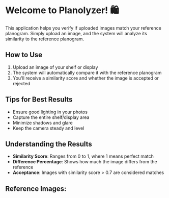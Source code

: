 # Welcome to Planolyzer! 🛍️

This application helps you verify if uploaded images match your reference planogram. Simply upload an image, and the system will analyze its similarity to the reference planogram.

## How to Use

1. Upload an image of your shelf or display
2. The system will automatically compare it with the reference planogram
3. You'll receive a similarity score and whether the image is accepted or rejected

## Tips for Best Results

- Ensure good lighting in your photos
- Capture the entire shelf/display area
- Minimize shadows and glare
- Keep the camera steady and level

## Understanding the Results

- **Similarity Score**: Ranges from 0 to 1, where 1 means perfect match
- **Difference Percentage**: Shows how much the image differs from the reference
- **Acceptance**: Images with similarity score > 0.7 are considered matches

## Reference Images:
